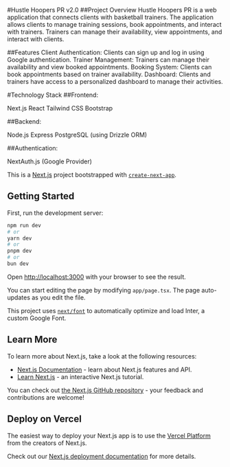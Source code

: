 #Hustle Hoopers PR v2.0
##Project Overview
Hustle Hoopers PR is a web application that connects clients with basketball trainers. The application allows clients to manage training sessions, book appointments, and interact with trainers. Trainers can manage their availability, view appointments, and interact with clients.

##Features
Client Authentication: Clients can sign up and log in using Google authentication.
Trainer Management: Trainers can manage their availability and view booked appointments.
Booking System: Clients can book appointments based on trainer availability.
Dashboard: Clients and trainers have access to a personalized dashboard to manage their activities.

#Technology Stack
##Frontend:

Next.js
React
Tailwind CSS
Bootstrap

##Backend:

Node.js
Express
PostgreSQL (using Drizzle ORM)

##Authentication:

NextAuth.js (Google Provider)


This is a [Next.js](https://nextjs.org/) project bootstrapped with [`create-next-app`](https://github.com/vercel/next.js/tree/canary/packages/create-next-app).

## Getting Started

First, run the development server:

```bash
npm run dev
# or
yarn dev
# or
pnpm dev
# or
bun dev
```

Open [http://localhost:3000](http://localhost:3000) with your browser to see the result.

You can start editing the page by modifying `app/page.tsx`. The page auto-updates as you edit the file.

This project uses [`next/font`](https://nextjs.org/docs/basic-features/font-optimization) to automatically optimize and load Inter, a custom Google Font.

## Learn More

To learn more about Next.js, take a look at the following resources:

- [Next.js Documentation](https://nextjs.org/docs) - learn about Next.js features and API.
- [Learn Next.js](https://nextjs.org/learn) - an interactive Next.js tutorial.

You can check out [the Next.js GitHub repository](https://github.com/vercel/next.js/) - your feedback and contributions are welcome!

## Deploy on Vercel

The easiest way to deploy your Next.js app is to use the [Vercel Platform](https://vercel.com/new?utm_medium=default-template&filter=next.js&utm_source=create-next-app&utm_campaign=create-next-app-readme) from the creators of Next.js.

Check out our [Next.js deployment documentation](https://nextjs.org/docs/deployment) for more details.
